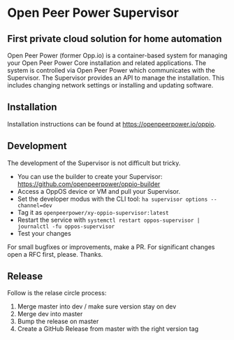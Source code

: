 # Open Peer Power Supervisor

## First private cloud solution for home automation

Open Peer Power (former Opp.io) is a container-based system for managing your
Open Peer Power Core installation and related applications. The system is
controlled via Open Peer Power which communicates with the Supervisor. The
Supervisor provides an API to manage the installation. This includes changing
network settings or installing and updating software.

## Installation

Installation instructions can be found at https://openpeerpower.io/oppio.

## Development

The development of the Supervisor is not difficult but tricky.

- You can use the builder to create your Supervisor: https://github.com/openpeerpower/oppio-builder
- Access a OppOS device or VM and pull your Supervisor.
- Set the developer modus with the CLI tool: `ha supervisor options --channel=dev`
- Tag it as `openpeerpower/xy-oppio-supervisor:latest`
- Restart the service with `systemctl restart oppos-supervisor | journalctl -fu oppos-supervisor`
- Test your changes

For small bugfixes or improvements, make a PR. For significant changes open a RFC first, please. Thanks.

## Release

Follow is the relase circle process:

1. Merge master into dev / make sure version stay on dev
2. Merge dev into master
3. Bump the release on master
4. Create a GitHub Release from master with the right version tag

